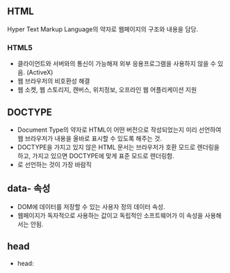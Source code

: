 ## HTML

Hyper Text Markup Language의 약자로 웹페이지의 구조와 내용을 담당.

### HTML5

- 클라이언트와 서버와의 통신이 가능해져 외부 응용프로그램을 사용하지 않을 수 있음. (ActiveX)
- 웹 브라우저의 비호환성 해결
- 웹 소켓, 웹 스토리지, 캔버스, 위치정보, 오프라인 웹 어플리케이션 지원

## DOCTYPE

- Document Type의 약자로 HTML이 어떤 버전으로 작성되었는지 미리 선언하여 웹 브라우저가 내용을 올바로 표시할 수 있도록 해주는 것.
- DOCTYPE을 가지고 있지 않은 HTML 문서는 브라우저가 호환 모드로 렌더링을 하고, 가지고 있으면 DOCTYPE에 맞게 표준 모드로 렌더링함.
- <!DOCTYPE html>로 선언하는 것이 가장 바람직

## data- 속성

- DOM에 데이터를 저장할 수 있는 사용자 정의 데이터 속성.
- 웹페이지가 독자적으로 사용하는 값이고 독립적인 소프트웨어가 이 속성을 사용해서는 안됨.

## head

- head: <title>, <meta>본문의 설명 name content의 쌍, <script>, <style>, <link href type rel>
- body: 문서의 본문 텍스트, 이미지, JS코드 등

## 웹 폼

- 웹페이지를 통해 사용자 입력을 받는 폼. name, method, action 속성을 가짐.
- action 속성은 폼 데이터를 처리할 웹 서버 응용프로그램을 지정.
- <input type='text' list='what'><datalist id='what'><option value='a'>
- <input type='radio' name='category' value='1'>
- <select name='category'><option value='1'>
- <label> 캡션

## script

### <script>

HTML 파싱이 중단되고 즉시 스크립트가 로드되며 로드된 스크립트가 실행되고 파싱이 재개

### <script async>

HTML 파싱과 병렬적으로 로드가 되는데, 스크립트를 실행할 때는 파싱이 중단.

### <script defer>

HTML 파싱과 병렬적으로 로드가 되는데, 파싱이 끝나고 스크립트를 로드.

### HTML 렌더링 중에 JavaScript가 실행되면 렌더링이 멈추는 이유

- 렌더링 엔진은 HTML 한 줄씩 순차적으로 파싱하며 DOM을 생성해 나가다가 JavaScript를 만나면 DOM 생성을 임시 중단.
- 자바스크립트 코드를 파싱하기 위해 자바스크립트 엔진에 제어권을 넘기게 됨.
- 파싱이 끝나면 다시 렌더링 엔진에 제어권을 넘겨 중단된 부분부터 HTML 파싱을 재개하며 DOM 트리를 생성.

## 시맨틱 마크업

- 의미를 잘 전달하도록 HTML 문서를 작성하는 것. 즉 각 태그를 그 용도에 맞게 사용해야 함.
  - 메인 컨텐츠에 <main>과 <section>, 독립적인 컨텐츠에는 <article>
  - CSS 스타일을 명시하는 태그는 적합하지 않음. <b> vs <strong>
- 검색엔진이 시맨틱 태그를 중요한 키워드로 간주하기 때문에 검색엔진 최적화(SEO)에 유리
- 단순한 div, span으로 둘러싸인 요소들보다 코드를 볼때 가독성이 좋음

## local storage vs session storage vs cookie

- 클라이언트 상에서 key/value 쌍을 저장할 수 있는 메커니즘
- 다른 도메인에서 접근 불가

### 쿠키

- 서버와 클라이언트가 주고 받은 내역을 기억하고 불러올 수 있는 역할
- Third Party Cookie 처럼 다른 도메인에 요청이 필요할 때 사용할 수 있음.
- 클라이언트의 HTTP요청 -> 서버 응답에 쿠키 생성해 전달 -> 클라이언트는 매 요청시 쿠키 HTTP Header에 담아 전송.
- 다시 보지 않은 팝업창, 로그인 자동 완성.
- 장점
  - 대부분의 브라우저가 지원
  - JS에서 쿠키 접근 불가하도록 옵션 설정할 수 있어 XSS로 부터 안전
- 단점
  - 적은 용량
  - HTTP 요청시 같이 전달되어 서버에 부담
  - 암호화 X
  - CSRF 위협에 취약(사용자 요청을 가로채서 변조)

### 웹 스토리지

- 클라이언트에 데이터를 저장할 수 있도록 HTML5부터 나온 데이터 저장소
- window 객체의 프로퍼티로 존재
- 장점
  - 서버에 불필요한 데이터를 저장하지 않음
  - 넉넉한 용량
  - 도메인 단위로 접근이 제한되는 CORS 특성 덕분에 CSRF로 부터 안전
- 단점
  - HTML5 지원하는 브라우저만 사용
  - XSS로 부터 위험.(악성 스크립트) 로컬 스토리지에 접근하는 JS코드로 쉽게 접근
- 로컬 vs 세션
  - 로컬스토리지는 데이터 영구 저장, 세션 스토리지는 탭이 닫히면 초기화(일회성 로그인, 장바구니)

https://velog.io/@hs0217/%EC%BF%A0%ED%82%A4-%EB%A1%9C%EC%BB%AC-%EC%8A%A4%ED%86%A0%EB%A6%AC%EC%A7%80-%EC%84%B8%EC%85%98-%EC%8A%A4%ED%86%A0%EB%A6%AC%EC%A7%80
https://github.com/baeharam/Must-Know-About-Frontend/blob/main/Notes/html/semantic.md
https://github.com/baeharam/Must-Know-About-Frontend/blob/main/Notes/html/doctype.md
https://github.com/baeharam/Must-Know-About-Frontend/blob/main/Notes/html/data.md
https://github.com/baeharam/Must-Know-About-Frontend/blob/main/Notes/html/script-tag-type.md
https://github.com/Esoolgnah/Frontend-Interview-Questions/blob/main/Notes/important-3/why-stop-rendering.md
